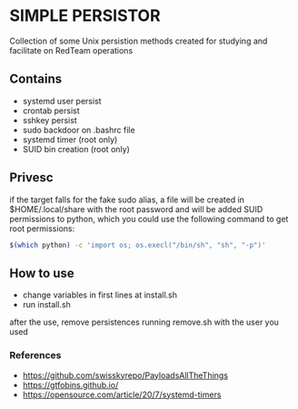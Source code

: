 # SIMPLE PERSISTOR

Collection of some Unix persistion methods created for studying and facilitate on RedTeam operations

## Contains
- systemd user persist
- crontab persist
- sshkey persist
- sudo backdoor on .bashrc file
- systemd timer (root only)
- SUID bin creation (root only)


## Privesc
if the target falls for the fake sudo alias, a file will be created in $HOME/.local/share with the root password and will be added SUID permissions to python, which you could use the following command to get root permissions: 

```sh
$(which python) -c 'import os; os.execl("/bin/sh", "sh", "-p")'
```

## How to use

- change variables in first lines at install.sh
- run install.sh

after the use, remove persistences running remove.sh with the user you used

### References
- https://github.com/swisskyrepo/PayloadsAllTheThings
- https://gtfobins.github.io/
- https://opensource.com/article/20/7/systemd-timers

